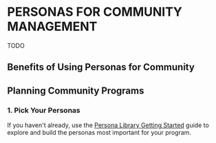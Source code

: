 # PERSONAS FOR COMMUNITY MANAGEMENT

TODO

## Benefits of Using Personas for Community


## Planning Community Programs

### 1. Pick Your Personas

If you haven't already, use the [Persona Library Getting Started](./getting-started.md) guide to explore and build the personas most important for your program.



